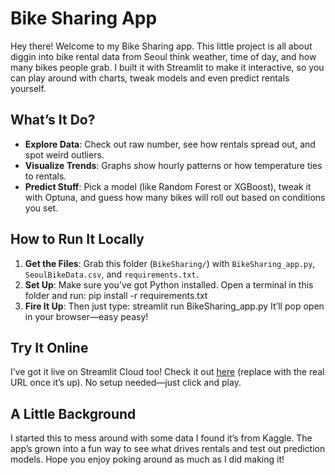 # Bike Sharing App

Hey there! Welcome to my Bike Sharing app. This little project is all about diggin into bike rental data from Seoul think weather, time of day, and how many bikes people grab. I built it with Streamlit to make it interactive, so you can play around with charts, tweak models and even predict rentals yourself.

## What’s It Do?
- **Explore Data**: Check out raw number, see how rentals spread out, and spot weird outliers.
- **Visualize Trends**: Graphs show hourly patterns or how temperature ties to rentals.
- **Predict Stuff**: Pick a model (like Random Forest or XGBoost), tweak it with Optuna, and guess how many bikes will roll out based on conditions you set.

## How to Run It Locally
1. **Get the Files**: Grab this folder (`BikeSharing/`) with `BikeSharing_app.py`, `SeoulBikeData.csv`, and `requirements.txt`.
2. **Set Up**: Make sure you’ve got Python installed. Open a terminal in this folder and run: pip install -r requirements.txt
3. **Fire It Up**: Then just type:
streamlit run BikeSharing_app.py
It’ll pop open in your browser—easy peasy!

## Try It Online
I’ve got it live on Streamlit Cloud too! Check it out [here](https://<your-app-url>.streamlit.app) (replace with the real URL once it’s up). No setup needed—just click and play.

## A Little Background
I started this to mess around with some data I found it’s from Kaggle. The app’s grown into a fun way to see what drives rentals and test out prediction models. Hope you enjoy poking around as much as I did making it!
